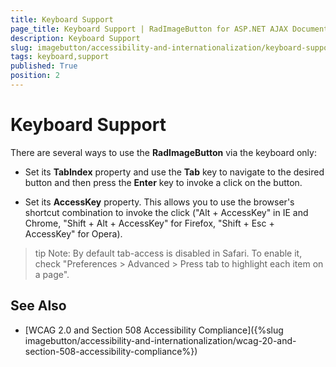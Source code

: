 ```yaml
---
title: Keyboard Support
page_title: Keyboard Support | RadImageButton for ASP.NET AJAX Documentation
description: Keyboard Support
slug: imagebutton/accessibility-and-internationalization/keyboard-support
tags: keyboard,support
published: True
position: 2
---
```


# Keyboard Support

There are several ways to use the **RadImageButton** via the keyboard only:

* Set its **TabIndex** property and use the **Tab** key to navigate to the desired button and then press the **Enter** key to invoke a click on the button.

* Set its **AccessKey** property. This allows you to use the browser's shortcut combination to invoke the click ("Alt + AccessKey" in IE and Chrome, "Shift + Alt + AccessKey" for Firefox, "Shift + Esc + AccessKey" for Opera).

>tip Note: By default tab-access is disabled in Safari. To enable it, check "Preferences > Advanced > Press tab to highlight each item on a page".

## See Also

 * [WCAG 2.0 and Section 508 Accessibility Compliance]({%slug imagebutton/accessibility-and-internationalization/wcag-20-and-section-508-accessibility-compliance%})
